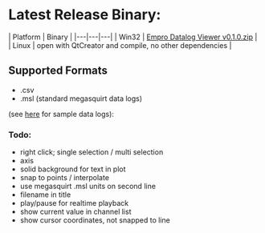 # Latest Release Binary:

| Platform | Binary |
|---|---|---|
| Win32 | [Empro Datalog Viewer v0.1.0.zip](https://github.com/cyferc/Empro-Datalog-Viewer/tree/master/Release/Win32/EmproDatalogViewer_0.0.1.zip) |
| Linux | open with QtCreator and compile, no other dependencies |

## Supported Formats
- .csv
- .msl (standard megasquirt data logs)

(see [here](https://github.com/cyferc/Empro-Datalog-Viewer/tree/master/SampleDatalogs) for sample data logs):

### Todo:
- right click; single selection / multi selection
- axis
- solid background for text in plot
- snap to points / interpolate
- use megasquirt .msl units on second line
- filename in title
- play/pause for realtime playback
- show current value in channel list
- show cursor coordinates, not snapped to line
